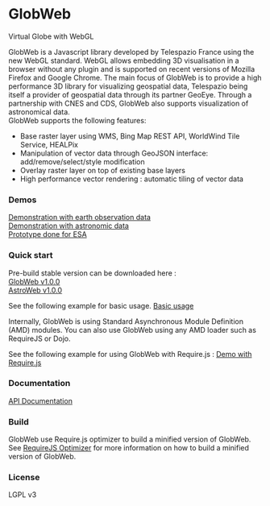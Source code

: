 GlobWeb
=======

Virtual Globe with WebGL

GlobWeb is a Javascript library developed by Telespazio France using the new WebGL standard. WebGL allows embedding 3D visualisation in a browser without any plugin and is supported on recent versions of Mozilla Firefox and Google Chrome.
The main focus of GlobWeb is to provide a high performance 3D library for visualizing geospatial data, Telespazio being itself a provider of geospatial data through its partner GeoEye.
Through a partnership with CNES and CDS, GlobWeb also supports visualization of astronomical data.  
GlobWeb supports the following features:
 * Base raster layer using WMS, Bing Map REST API, WorldWind Tile Service, HEALPix
 * Manipulation of vector data through GeoJSON interface: add/remove/select/style modification
 * Overlay raster layer on top of existing base layers
 * High performance vector rendering  : automatic tiling of vector data
 
### Demos ###

<a href="http://demonstrator.telespazio.com/GlobWeb/">Demonstration with earth observation data</a>  
<a href="http://demonstrator.telespazio.com/AstroWeb/">Demonstration with astronomic data</a>  
<a href="http://demonstrator.telespazio.com/EoliWebGL/">Prototype done for ESA</a>  

### Quick start ###

Pre-build stable version can be downloaded here :<br>
<a href="http://tpzf.github.com/GlobWeb/download/v1.0.0/GlobWeb.min.js">GlobWeb v1.0.0</a>  
<a href="http://tpzf.github.com/GlobWeb/download/v1.0.0/AstroWeb.min.js">AstroWeb v1.0.0</a>

See the following example for basic usage.
<a href="https://raw.github.com/TPZF/GlobWeb/master/examples/Basic_api.html">Basic usage</a>

Internally, GlobWeb is using Standard Asynchronous Module Definition (AMD) modules.
You can also use GlobWeb using any AMD loader such as RequireJS or Dojo.

See the following example for using GlobWeb with Require.js :
<a href="https://github.com/TPZF/GlobWeb/tree/master/demo/client">Demo with Require.js</a>

### Documentation ###
<a href="http://tpzf.github.com/GlobWeb/api/index.html">API Documentation</a>  

### Build ###

GlobWeb use Require.js optimizer to build a minified version of GlobWeb.
See <a href="http://requirejs.org/docs/optimization.html">RequireJS Optimizer</a> for more information on how to build a minified version of GlobWeb.



### License ###

LGPL v3
